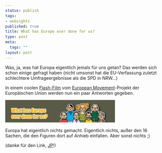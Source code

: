 ```yaml
--- 
status: publish
tags: 
- websights
published: true
title: What has Europe ever done for us?
type: post
meta: 
  tags: ""
layout: post
---
```

Was, ja, was hat Europa eigentlich jemals für uns getan? Das werden sich schon einige gefragt haben (nicht umsonst hat die EU-Verfassung zuletzt schlechtere Umfrageergebnisse als die SPD in NRW...)

In einem coolen <a href="http://www.whathaseuropedone.org/">Flash-Film</a> vom <a href="http://www.europeanmovement.org/">European Movement</a>-Projekt der Europäischen Union werden nun ein paar Antworten gegeben.

<a href="http://www.whathaseuropedone.org/"><img src='/media/wp/050616europe.jpg' alt='What has Europe ever done for us?' class="centered" /></a>

Europa hat eigentlich nichts gemacht. Eigentlich nichts, außer den 16 Sachen, die den Figuren dort auf Anhieb einfallen. Aber sonst nichts ;)

(danke für den Link, <a href="http://blog.jeanpierre.de">JP</a>!)
